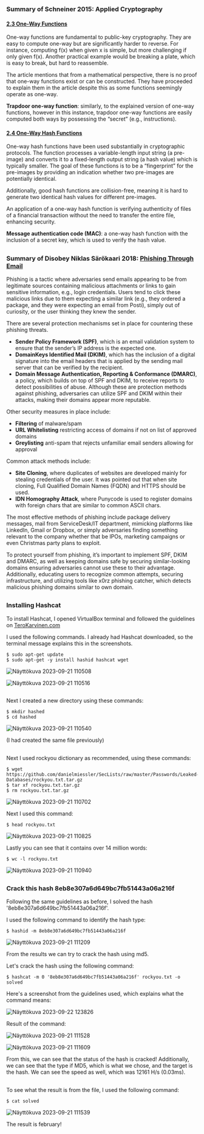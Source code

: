 ### Summary of Schneiner 2015: Applied Cryptography

#### [2.3 One-Way Functions](https://learning.oreilly.com/library/view/applied-cryptography-protocols/9781119096726/10_chap02.html#chap02-sec003)
 
One-way functions are fundamental to public-key cryptography. They are easy to compute one-way but are significantly harder to reverse. For instance, computing f(x) when given x is simple, but more challenging if only given f(x). Another practical example would be breaking a plate, which is easy to break, but hard to reassemble. 

The article mentions that from a mathematical perspective, there is no proof that one-way functions exist or can be constructed. They have proceeded to explain them in the article despite this as some functions seemingly operate as one-way. 

**Trapdoor one-way function**: similarly, to the explained version of one-way functions, however in this instance, trapdoor one-way functions are easily computed both ways by possessing the “secret” (e.g., instructions).


#### [2.4 One-Way Hash Functions](https://learning.oreilly.com/library/view/applied-cryptography-protocols/9781119096726/10_chap02.html#chap02-sec003)

One-way hash functions have been used substantially in cryptographic protocols. The function processes a variable-length input string (a pre-image) and converts it to a fixed-length output string (a hash value) which is typically smaller. The goal of these functions is to be a “fingerprint” for the pre-images by providing an indication whether two pre-images are potentially identical.  

Additionally, good hash functions are collision-free, meaning it is hard to generate two identical hash values for different pre-images.

An application of a one-way hash function is verifying authenticity of files of a financial transaction without the need to transfer the entire file, enhancing security.

**Message authentication code (MAC)**: a one-way hash function with the inclusion of a secret key, which is used to verify the hash value. 

##

### Summary of Disobey Niklas Särökaari 2018: [Phishing Through Email](https://www.youtube.com/watch?v=m9YFJGSHYtY) 


Phishing is a tactic where adversaries send emails appearing to be from legitimate sources containing malicious attachments or links to gain sensitive information, e.g., login credentials. Users tend to click these malicious links due to them expecting a similar link (e.g., they ordered a package, and they were expecting an email from Posti), simply out of curiosity, or the user thinking they knew the sender. 

There are several protection mechanisms set in place for countering these phishing threats. 
-	**Sender Policy Framework (SPF)**, which is an email validation system to ensure that the sender’s IP address is the expected one. 
-	**DomainKeys Identified Mail (DKIM)**, which has the inclusion of a digital signature into the email headers that is applied by the sending mail server that can be verified by the recipient.
-	**Domain Message Authentication, Reporting & Conformance (DMARC)**, a policy, which builds on top of SPF and DKIM, to receive reports to detect possibilities of abuse. 
Although these are protection methods against phishing, adversaries can utilize SPF and DKIM within their attacks, making their domains appear more reputable. 

Other security measures in place include: 
-	**Filtering** of malware/spam
-	**URL Whitelisting** restricting access of domains if not on list of approved domains
-	**Greylisting** anti-spam that rejects unfamiliar email senders allowing for approval 

Common attack methods include:
-	**Site Cloning**, where duplicates of websites are developed mainly for stealing credentials of the user. It was pointed out that when site cloning, Full Qualified Domain Names (FQDN) and HTTPS should be used.
-	**IDN Homography Attack**, where Punycode is used to register domains with foreign chars that are similar to common ASCII chars. 

The most effective methods of phishing include package delivery messages, mail from ServiceDesk/IT department, mimicking platforms like LinkedIn, Gmail or Dropbox, or simply adversaries finding something relevant to the company whether that be IPOs, marketing campaigns or even Christmas party plans to exploit. 

To protect yourself from phishing, it’s important to implement SPF, DKIM and DMARC, as well as keeping domains safe by securing similar-looking domains ensuring adversaries cannot use these to their advantage. Additionally, educating users to recognize common attempts, securing infrastructure, and utilizing tools like x0rz phishing catcher, which detects malicious phishing domains similar to own domain. 


##

### Installing Hashcat

To install Hashcat, I opened VirtualBox terminal and followed the guidelines on [TeroKarvinen.com](https://terokarvinen.com/2022/cracking-passwords-with-hashcat/)

I used the following commands. I already had Hashcat downloaded, so the terminal message explains this in the screenshots. 

    $ sudo apt-get update
    $ sudo apt-get -y install hashid hashcat wget


![Näyttökuva 2023-09-21 110508](https://github.com/marissakirjonen/informationSecurity/assets/142782994/ca5612ab-1f81-46fe-9b53-02e392596e6f)

![Näyttökuva 2023-09-21 110516](https://github.com/marissakirjonen/informationSecurity/assets/142782994/d8d8442a-02ea-4acc-b659-1e84f5587bed)

## 
Next I created a new directory using these commands: 

    $ mkdir hashed
    $ cd hashed

![Näyttökuva 2023-09-21 110540](https://github.com/marissakirjonen/informationSecurity/assets/142782994/af32c581-c387-43d0-86f0-a59134f21dec)

(I had created the same file previously)

##
Next I used rockyou dictionary as recommended, using these commands: 

    $ wget https://github.com/danielmiessler/SecLists/raw/master/Passwords/Leaked-Databases/rockyou.txt.tar.gz
    $ tar xf rockyou.txt.tar.gz
    $ rm rockyou.txt.tar.gz

![Näyttökuva 2023-09-21 110702](https://github.com/marissakirjonen/informationSecurity/assets/142782994/d440ed49-545f-4bc1-afa5-70100c0ef68a)

Next I used this command:

    $ head rockyou.txt

![Näyttökuva 2023-09-21 110825](https://github.com/marissakirjonen/informationSecurity/assets/142782994/1efbb944-9c89-409f-87db-12b8a0721b9f)

Lastly you can see that it contains over 14 million words:
    
    $ wc -l rockyou.txt 

![Näyttökuva 2023-09-21 110940](https://github.com/marissakirjonen/informationSecurity/assets/142782994/8de447b4-7f6e-403b-b2df-aa97ff2666f1)


##

### Crack this hash 8eb8e307a6d649bc7fb51443a06a216f

Following the same guidelines as before, I solved the hash '8eb8e307a6d649bc7fb51443a06a216f'.

I used the following command to identify the hash type:

    $ hashid -m 8eb8e307a6d649bc7fb51443a06a216f

![Näyttökuva 2023-09-21 111209](https://github.com/marissakirjonen/informationSecurity/assets/142782994/457ad665-2165-4afe-98c0-f89345ad11be)

From the results we can try to crack the hash using md5.

Let's crack the hash using the following command: 

    $ hashcat -m 0 '8eb8e307a6d649bc7fb51443a06a216f' rockyou.txt -o solved

Here's a screenshot from the guidelines used, which explains what the command means:

![Näyttökuva 2023-09-22 123826](https://github.com/marissakirjonen/informationSecurity/assets/142782994/72fba622-490d-425d-a3b4-555e40cb7618)

Result of the command:

![Näyttökuva 2023-09-21 111528](https://github.com/marissakirjonen/informationSecurity/assets/142782994/41e8c2a8-9797-47e4-bf94-314ca882cfb4)

![Näyttökuva 2023-09-21 111609](https://github.com/marissakirjonen/informationSecurity/assets/142782994/a5dc899b-f50e-44e8-8ca8-81858856bd0d)

From this, we can see that the status of the hash is cracked! Additionally, we can see that the type if MD5, which is what we chose, and the target is the hash. We can see the speed as well, which was 12161 H/s (0.03ms).

## 
To see what the result is from the file, I used the following command: 

    $ cat solved


![Näyttökuva 2023-09-21 111539](https://github.com/marissakirjonen/informationSecurity/assets/142782994/f033163b-5309-4c83-b837-d4cea6ce357e)

The result is february! 










